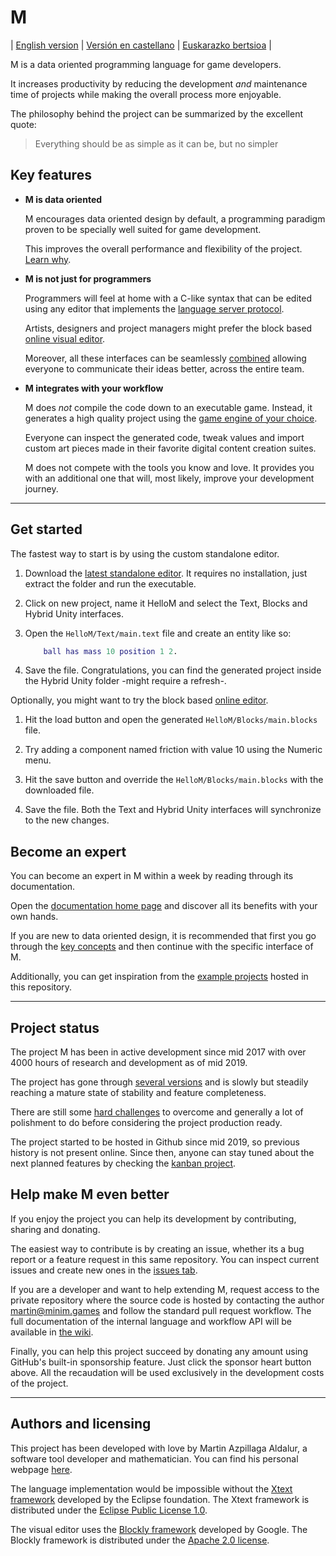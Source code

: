 # M

| [English version](/Documentation/English/Home.md) |
  [Versión en castellano](/Documentation/Castellano/Inicio.md) |
  [Euskarazko bertsioa](/Documentation/Euskara/Hasiera.md) |

M is a data oriented programming language for game developers.

It increases productivity by reducing the development *and* maintenance time of projects while making the overall process more enjoyable.

The philosophy behind the project can be summarized by the excellent quote:

>Everything should be as simple as it can be, but no simpler

## Key features

* **M is data oriented**

    M encourages data oriented design by default, a programming paradigm proven to be specially well suited for game development.

    This improves the overall performance and flexibility of the project.  [Learn why](/Documentation/English/Data-oriented-design.md).

* **M is not just for programmers**

     Programmers will feel at home with a C-like syntax that can be edited using any editor that implements the [language server protocol](/Documentation/English/Language-server-protocol.md).

    Artists, designers and project managers might prefer the block based [online visual editor](/Visual-editor/).

    Moreover, all these interfaces can be seamlessly [combined](/Documentation/English/Combining-interfaces.md) allowing everyone to communicate their ideas better, across the entire team.

* **M integrates with your workflow**

    M does *not* compile the code down to an executable game. Instead, it generates a high quality project using the [game engine of your choice](/Documentation/English/Game-engine-support.md).

    Everyone can inspect the generated code, tweak values and import custom art pieces made in their favorite digital content creation suites.

    M does not compete with the tools you know and love. It provides you with an additional one that will, most likely, improve your development journey.

---

## Get started

The fastest way to start is by using the custom  standalone editor.

1. Download the [latest standalone editor](https://github.com/martin-azpillaga/M/releases). It requires no installation, just extract the folder and run the executable.

2. Click on new project, name it HelloM and select the Text, Blocks and Hybrid Unity interfaces.

3. Open the `HelloM/Text/main.text` file and create an entity like so:

    ```m
        ball has mass 10 position 1 2.
    ```

4. Save the file. Congratulations, you can find the generated project inside the Hybrid Unity folder -might require a refresh-.

Optionally, you might want to try the block based
[online editor](/Visual-editor/).

1. Hit the load button and open the generated `HelloM/Blocks/main.blocks` file.  

2. Try adding a component named friction with value 10 using the Numeric menu.

3. Hit the save button and override the `HelloM/Blocks/main.blocks` with the downloaded file.

4. Save the file. Both the Text and Hybrid Unity interfaces will synchronize to the new changes.

## Become an expert

You can become an expert in M within a week by reading through its documentation.

Open the
[documentation home page](/Documentation/English/Index.md)
and discover all its benefits with your own hands.

If you are new to data oriented design, it is recommended that first you go through the [key concepts](/Documentation/English/Data-oriented-design.md) and then continue with the specific interface of M.

Additionally, you can get inspiration from the
[example projects](https://github.com/martin-azpillaga/M/tree/gh-pages/Examples)
hosted in this repository.

---

## Project status

The project M has been in active development since mid 2017 with over 4000 hours of research and development as of mid 2019.

The project has gone through [several versions](https://github.com/martin-azpillaga/M/releases) and is slowly but steadily reaching a mature state of stability and feature completeness.

There are still some [hard challenges](https://github.com/martin-azpillaga/M/issues) to overcome and generally a lot of polishment to do before considering the project production ready.

The project started to be hosted in Github since mid 2019, so previous history is not present online. Since then, anyone can stay tuned about the next planned features by checking the
[kanban project](https://github.com/martin-azpillaga/M/projects/1).

## Help make M even better

If you enjoy the project you can help its development by contributing, sharing and donating.

The easiest way to contribute is by creating an issue, whether its a bug report or a feature request in this same repository. You can inspect current issues and create new ones in the
[issues tab](https://github.com/martin-azpillaga/M/issues).

If you are a developer and want to help extending M, request access to the private repository where the source code is hosted by contacting the author <martin@minim.games> and follow the standard pull request workflow.
The full documentation of the internal language and workflow API will be available in [the wiki](https://github.com/martin-azpillaga/MSource/wiki).

Finally, you can help this project succeed by donating any amount using GitHub's built-in sponsorship feature. Just click the sponsor heart button above. All the recaudation will be used exclusively in the development costs of the project.

---

## Authors and licensing

This project has been developed with love by Martin Azpillaga Aldalur, a software tool developer and mathematician. You can find his personal webpage
[here](https://martin-azpillaga.github.io/).

The language implementation would be impossible without the [Xtext framework](https://github.com/eclipse/xtext) developed by the Eclipse foundation.
The Xtext framework is distributed under the [Eclipse Public License 1.0](https://www.eclipse.org/legal/epl-v10.html).

The visual editor uses the [Blockly framework](https://github.com/google/blockly) developed by Google.
The Blockly framework is distributed under the [Apache 2.0 license](https://www.apache.org/licenses/LICENSE-2.0).
